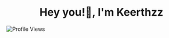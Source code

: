 <h1 align="center">Hey you!👋, I'm Keerthzz</h1>

![Profile Views](https://komarev.com/ghpvc/?username=Keerth-13&color=2d2d2d&labelColor=ffffff&style=flat-square)
